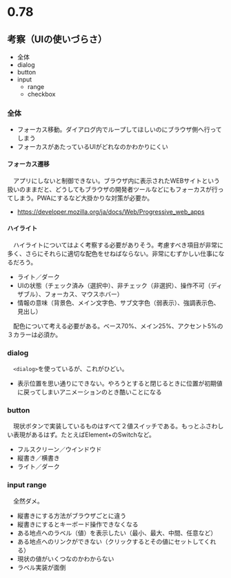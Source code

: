 # 0.78 

## 考察（UIの使いづらさ）

* 全体
* dialog
* button
* input
    * range
    * checkbox

### 全体

* フォーカス移動。ダイアログ内でループしてほしいのにブラウザ側へ行ってしまう
* フォーカスがあたっているUIがどれなのかわかりにくい

#### フォーカス遷移

　アプリにしないと制御できない。ブラウザ内に表示されたWEBサイトという扱いのままだと、どうしてもブラウザの開発者ツールなどにもフォーカスが行ってしまう。PWAにするなど大掛かりな対策が必要か。

* https://developer.mozilla.org/ja/docs/Web/Progressive_web_apps

#### ハイライト

　ハイライトについてはよく考察する必要がありそう。考慮すべき項目が非常に多く、さらにそれらに適切な配色をせねばならない。非常にむずかしい仕事になるだろう。

* ライト／ダーク
* UIの状態（チェック済み（選択中）、非チェック（非選択）、操作不可（ディザブル）、フォーカス、マウスホバー）
* 情報の意味（背景色、メイン文字色、サブ文字色（弱表示）、強調表示色、見出し）

　配色について考える必要がある。ベース70%、メイン25%、アクセント5%の３カラーは必須か。

### dialog

　`<dialog>`を使っているが、これがひどい。

* 表示位置を思い通りにできない。やろうとすると閉じるときに位置が初期値に戻ってしまいアニメーションのとき酷いことになる

### button

　現状ボタンで実装しているものはすべて２値スイッチである。もっとふさわしい表現があるはず。たとえばElement+のSwitchなど。

* フルスクリーン／ウインドウド
* 縦書き／横書き
* ライト／ダーク

### input range

　全然ダメ。

* 縦書きにする方法がブラウザごとに違う
* 縦書きにするとキーボード操作できなくなる
* ある地点へのラベル（値）を表示したい（最小、最大、中間、任意など）
* ある地点へのリンクができない（クリックするとその値にセットしてくれる）
* 現状の値がいくつなのかわからない
* ラベル実装が面倒



